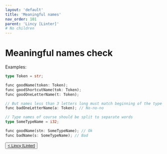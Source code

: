 ```yaml
---
layout: 'default'
title: 'Meaningful names'
nav_order: 101
parent: 'Lincy [Linter]'
# No children
---
```


# Meaningful names check

Examples:
```rust
type Token = str;

func goodName(token: Token);
func goodShortcutName(tok: Token);
func goodOneLetterName(t: Token);

// But names less than 3 letters long must match beginning of the type name
func badOneLetterName(a: Token); // No-no-no

// Type names of course should be split to separate words
type SomeTypeName = i32;

func goodName(stn: SomeTypeName); // Ok
func badName(s: SomeTypeName); // Bad
```
<div class="nav-btn-block">
    <button class="nav-btn left">
    <a class="link" href="/Jacy-Dev-Book/lincy/index.html">< Lincy [Linter]</a>
</button>

    
</div>
